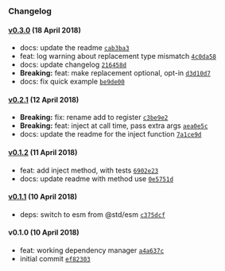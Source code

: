 ### Changelog

#### [v0.3.0](https://github.com/w33ble/carafe/compare/v0.2.1...v0.3.0) (18 April 2018)
- docs: update the readme [`cab3ba3`](https://github.com/w33ble/carafe/commit/cab3ba3b490740faf6a8ad99b4cb68b4c7385462)
- feat: log warning about replacement type mismatch [`4c0da58`](https://github.com/w33ble/carafe/commit/4c0da5822d3672c886bc93c846686ca6c575191f)
- docs: update changelog [`216458d`](https://github.com/w33ble/carafe/commit/216458d5c3f91749df19b2bc56be42529b2bbed4)
- **Breaking:** feat: make replacement optional, opt-in [`d3d10d7`](https://github.com/w33ble/carafe/commit/d3d10d745e2461eb848b4127a9e8b82570f183d6)
- docs: fix quick example [`be9de00`](https://github.com/w33ble/carafe/commit/be9de0046c814f789999010a8d24aa436303f551)

#### [v0.2.1](https://github.com/w33ble/carafe/compare/v0.1.2...v0.2.1) (12 April 2018)
- **Breaking:** fix: rename add to register [`c3be9e2`](https://github.com/w33ble/carafe/commit/c3be9e24e17507ac61ffff0cc0c5ca32ea044930)
- **Breaking:** feat: inject at call time, pass extra args [`aea0e5c`](https://github.com/w33ble/carafe/commit/aea0e5c2f586efa278b078489010a7ae852a726b)
- docs: update the readme for the inject function [`7a1ce9d`](https://github.com/w33ble/carafe/commit/7a1ce9dfade1b28861fa1143e4d2fc16702dcba0)

#### [v0.1.2](https://github.com/w33ble/carafe/compare/v0.1.1...v0.1.2) (11 April 2018)
- feat: add inject method, with tests [`6902e23`](https://github.com/w33ble/carafe/commit/6902e23c137fbb8e60c8c2d0991d8316f0bb9282)
- docs: update readme with method use [`0e5751d`](https://github.com/w33ble/carafe/commit/0e5751d54a8e91df11b6bb3d1acb83bc7f83d04c)

#### [v0.1.1](https://github.com/w33ble/carafe/compare/v0.1.0...v0.1.1) (10 April 2018)
- deps: switch to esm from @std/esm [`c375dcf`](https://github.com/w33ble/carafe/commit/c375dcf8c21b5ff7550499f060250fa69b39fdba)

#### v0.1.0 (10 April 2018)
- feat: working dependency manager [`a4a637c`](https://github.com/w33ble/carafe/commit/a4a637c775ba8c9d936c7ac6079611d411cb639d)
- initial commit [`ef82303`](https://github.com/w33ble/carafe/commit/ef8230317c07c79cc95f2c50d45f339d62d525d2)

